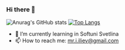 ### Hi there 👋

![Anurag's GitHub stats](https://github-readme-stats.vercel.app/api?username=ivan-iliev&show_icons=true&theme=radical)
[![Top Langs](https://github-readme-stats.vercel.app/api/top-langs/?username=ivan-iliev&layout=compact)](https://github.com/ivan-iliev)
- 🌱 I’m currently learning in Softuni Svetlina
- 📫 How to reach me: mr.i.iliev@gmail.com
<!--
**ivan-iliev/ivan-iliev** is a ✨ _special_ ✨ repository because its `README.md` (this file) appears on your GitHub profile.

Here are some ideas to get you started:

- 🔭 I’m currently working on ...
- 🌱 I’m currently learning in Softuni Svetlina
- 👯 I’m looking to collaborate on ...
- 🤔 I’m looking for help with ...
- 💬 Ask me about ...

- 😄 Pronouns: ...
- ⚡ Fun fact: ...
-->
